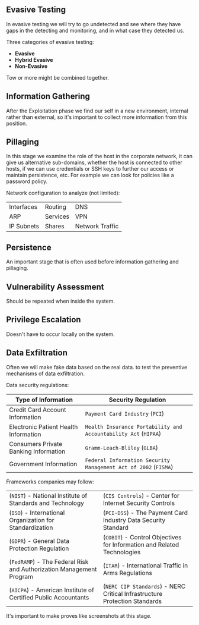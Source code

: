 ## Evasive Testing

In evasive testing we will try to go undetected and see where they have gaps in the detecting and monitoring, and in what case they detected us.

Three categories of evasive testing:

- **Evasive**
- **Hybrid Evasive**
- **Non-Evasive**

Tow or more might be combined together.

## Information Gathering

After the Exploitation phase we find our self in a new environment, internal rather than external, so it's important to collect more information from this position.

## Pillaging

In this stage we examine the role of the host in the corporate network, it can give us alternative sub-domains, whether the host is connected to other hosts, if we can use credentials or SSH keys to further our access or maintain persistence, etc. For example we can look for policies like a password policy.

Network configuration to analyze (not limited):

|   |   |   |
|---|---|---|
|Interfaces|Routing|DNS|
|ARP|Services|VPN|
|IP Subnets|Shares|Network Traffic|

## Persistence

An important stage that is often used before information gathering and pillaging.

## Vulnerability Assessment

Should be repeated when inside the system.

## Privilege Escalation

Doesn't have to occur locally on the system.

## Data Exfiltration

Often we will make fake data based on the real data. to test the preventive mechanisms of data exfiltration.

Data security regulations:

|**Type of Information**|**Security Regulation**|
|---|---|
|Credit Card Account Information|`Payment Card Industry` (`PCI`)|
|Electronic Patient Health Information|`Health Insurance Portability and Accountability Act` (`HIPAA`)|
|Consumers Private Banking Information|`Gramm-Leach-Bliley` (`GLBA`)|
|Government Information|`Federal Information Security Management Act of 2002` (`FISMA`)|

Frameworks companies may follow:

|   |   |
|---|---|
|(`NIST`) - National Institute of Standards and Technology|(`CIS Controls`) - Center for Internet Security Controls|
|(`ISO`) - International Organization for Standardization|(`PCI-DSS`) - The Payment Card Industry Data Security Standard|
|(`GDPR`) - General Data Protection Regulation|(`COBIT`) - Control Objectives for Information and Related Technologies|
|(`FedRAMP`) - The Federal Risk and Authorization Management Program|(`ITAR`) - International Traffic in Arms Regulations|
|(`AICPA`) - American Institute of Certified Public Accountants|(`NERC CIP Standards`) - NERC Critical Infrastructure Protection Standards|

It's important to make proves like screenshots at this stage.